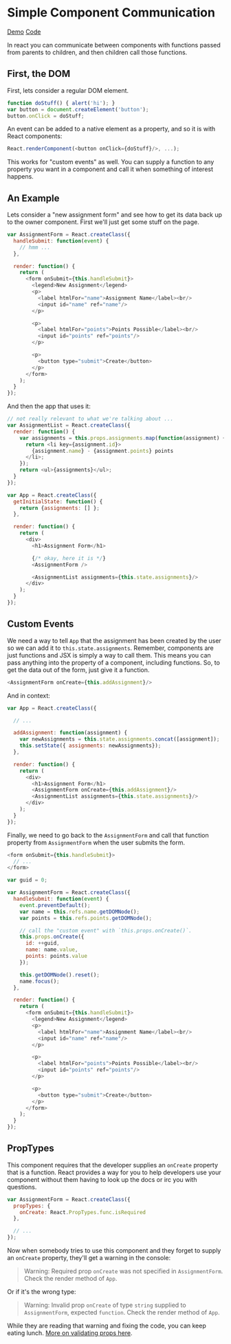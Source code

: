Simple Component Communication
==============================

[Demo](http://rpflorence.github.io/react-training/code/AssignmentForm/)
[Code](../code/AssignmentForm/)

In react you can communicate between components with functions passed
from parents to children, and then children call those functions.

First, the DOM
--------------

First, lets consider a regular DOM element.

```js
function doStuff() { alert('hi'); }
var button = document.createElement('button');
button.onClick = doStuff;
```

An event can be added to a native element as a property, and so it is
with React components:

```js
React.renderComponent(<button onClick={doStuff}/>, ...);
```

This works for "custom events" as well. You can supply a function to any
property you want in a component and call it when something of interest
happens.

An Example
----------

Lets consider a "new assignment form" and see how to get its data back
up to the owner component. First we'll just get some stuff on the page.

```js
var AssignmentForm = React.createClass({
  handleSubmit: function(event) {
    // hmm ... 
  },

  render: function() {
    return (
      <form onSubmit={this.handleSubmit}>
        <legend>New Assignment</legend>
        <p>
          <label htmlFor="name">Assignment Name</label><br/>
          <input id="name" ref="name"/>
        </p>

        <p>
          <label htmlFor="points">Points Possible</label><br/>
          <input id="points" ref="points"/>
        </p>

        <p>
          <button type="submit">Create</button>
        </p>
      </form>
    );
  }
});
```

And then the app that uses it:

```js
// not really relevant to what we're talking about ...
var AssignmentList = React.createClass({
  render: function() {
    var assignments = this.props.assignments.map(function(assignment) {
      return <li key={assignment.id}>
        {assignment.name} - {assignment.points} points
      </li>;
    });
    return <ul>{assignments}</ul>;
  }
});

var App = React.createClass({
  getInitialState: function() {
    return {assignments: [] };
  },

  render: function() {
    return (
      <div>
        <h1>Assignment Form</h1>

        {/* okay, here it is */}
        <AssignmentForm />

        <AssignmentList assignments={this.state.assignments}/>
      </div>
    );
  }
});
```

Custom Events
-------------

We need a way to tell `App` that the assignment has been created by the
user so we can add it to `this.state.assignments`. Remember, components
are just functions and JSX is simply a way to call them. This means you
can pass anything into the property of a component, including functions.
So, to get the data out of the form, just give it a function.

```js
<AssignmentForm onCreate={this.addAssignment}/>
```

And in context:

```js
var App = React.createClass({

  // ...

  addAssignment: function(assignment) {
    var newAssignments = this.state.assignments.concat([assignment]);
    this.setState({ assignments: newAssignments});
  },

  render: function() {
    return (
      <div>
        <h1>Assignment Form</h1>
        <AssignmentForm onCreate={this.addAssignment}/>
        <AssignmentList assignments={this.state.assignments}/>
      </div>
    );
  }
});
```

Finally, we need to go back to the `AssignmentForm` and call that
function property from `AssignmentForm` when the user submits the form.

```js
<form onSubmit={this.handleSubmit}>
  // ...
</form>
```

```js
var guid = 0;

var AssignmentForm = React.createClass({
  handleSubmit: function(event) {
    event.preventDefault();
    var name = this.refs.name.getDOMNode();
    var points = this.refs.points.getDOMNode();

    // call the "custom event" with `this.props.onCreate()`.
    this.props.onCreate({
      id: ++guid,
      name: name.value,
      points: points.value
    });

    this.getDOMNode().reset();
    name.focus();
  },

  render: function() {
    return (
      <form onSubmit={this.handleSubmit}>
        <legend>New Assignment</legend>
        <p>
          <label htmlFor="name">Assignment Name</label><br/>
          <input id="name" ref="name"/>
        </p>

        <p>
          <label htmlFor="points">Points Possible</label><br/>
          <input id="points" ref="points"/>
        </p>

        <p>
          <button type="submit">Create</button>
        </p>
      </form>
    );
  }
});
```

PropTypes
---------

This component requires that the developer supplies an `onCreate`
property that is a function. React provides a way for you to help
developers use your component without them having to look up the docs or
irc you with questions.

```js
var AssignmentForm = React.createClass({
  propTypes: {
    onCreate: React.PropTypes.func.isRequired
  },

  // ...
});
```

Now when somebody tries to use this component and they forget to supply
an `onCreate` property, they'll get a warning in the console:

> Warning: Required prop `onCreate` was not specified in
> `AssignmentForm`. Check the render method of `App`.

Or if it's the wrong type:

> Warning: Invalid prop `onCreate` of type `string` supplied to
> `AssignmentForm`, expected `function`. Check the render method of
> `App`.

While they are reading that warning and fixing the code, you can keep
eating lunch. [More on validating props here][props].

  [props]:http://facebook.github.io/react/docs/reusable-components.html#prop-validation
